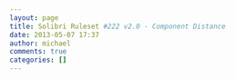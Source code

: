 ```yaml
---
layout: page
title: Solibri Ruleset #222 v2.0 - Component Distance
date: 2013-05-07 17:37
author: michael
comments: true
categories: []
---
```


